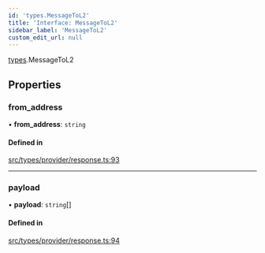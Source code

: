 ```yaml
---
id: 'types.MessageToL2'
title: 'Interface: MessageToL2'
sidebar_label: 'MessageToL2'
custom_edit_url: null
---
```


[types](../namespaces/types.md).MessageToL2

## Properties

### from_address

• **from_address**: `string`

#### Defined in

[src/types/provider/response.ts:93](https://github.com/0xs34n/starknet.js/blob/develop/src/types/provider/response.ts#L93)

---

### payload

• **payload**: `string`[]

#### Defined in

[src/types/provider/response.ts:94](https://github.com/0xs34n/starknet.js/blob/develop/src/types/provider/response.ts#L94)
